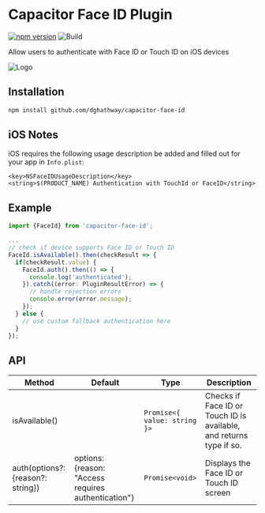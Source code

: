 # Capacitor Face ID Plugin

[![npm version](https://badge.fury.io/js/capacitor-face-id.svg)](https://badge.fury.io/js/capacitor-face-id)
![Build](https://github.com/danielsogl/capacitor-face-id/workflows/Build/badge.svg)

Allow users to authenticate with Face ID or Touch ID on iOS devices

![Logo](https://www.intego.com/mac-security-blog/wp-content/uploads/2017/10/Touch-ID-vs-Face-ID.png)

## Installation

```sh
npm install github.com/dghathway/capacitor-face-id
```

## iOS Notes

iOS requires the following usage description be added and filled out for your app in `Info.plist`:

 ```
 <key>NSFaceIDUsageDescription</key>
<string>$(PRODUCT_NAME) Authentication with TouchId or FaceID</string>
```

## Example

```ts
import {FaceId} from 'capacitor-face-id';

...
// check if device supports Face ID or Touch ID
FaceId.isAvailable().then(checkResult => {
  if(checkResult.value) {
    FaceId.auth().then(() => {
      console.log('authenticated');
    }).catch((error: PluginResultError) => {
      // handle rejection errors
      console.error(error.message);
    });
  } else {
    // use custom fallback authentication here
  }
});

```

## API

| Method                            | Default                                             | Type                         | Description                                                         |
| --------------------------------- | --------------------------------------------------- | ---------------------------- | ------------------------------------------------------------------- |
| isAvailable()                     |                                                     | `Promise<{ value: string }>` | Checks if Face ID or Touch ID is available, and returns type if so. |
| auth(options?: {reason?: string}) | options: {reason: "Access requires authentication"} | `Promise<void>`              | Displays the Face ID or Touch ID screen                             |
